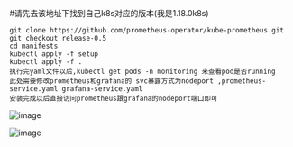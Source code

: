 #请先去该地址下找到自己k8s对应的版本(我是1.18.0k8s)
```
git clone https://github.com/prometheus-operator/kube-prometheus.git
git checkout release-0.5
cd manifests
kubectl apply -f setup
kubectl apply -f .
执行完yaml文件以后,kubectl get pods -n monitoring 来查看pod是否running
此处需要修改prometheus和grafana的 svc暴露方式为nodeport ,prometheus-service.yaml grafana-service.yaml
安装完成以后直接访问prometheus跟grafana的nodeport端口即可
```
![image](https://user-images.githubusercontent.com/39818267/134333127-541dc380-6813-4aef-8ff0-13c0356a0ee1.png)

![image](https://user-images.githubusercontent.com/39818267/133442411-19ea2d7d-c072-4050-9924-afe1df2317c0.png)


